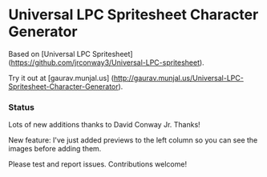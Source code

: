Universal LPC Spritesheet Character Generator
=============================================

Based on [Universal LPC Spritesheet] (https://github.com/jrconway3/Universal-LPC-spritesheet).

Try it out at [gaurav.munjal.us] (http://gaurav.munjal.us/Universal-LPC-Spritesheet-Character-Generator).

### Status

Lots of new additions thanks to David Conway Jr. Thanks!

New feature: I've just added previews to the left column so you can see the images before adding them.

Please test and report issues. Contributions welcome!
